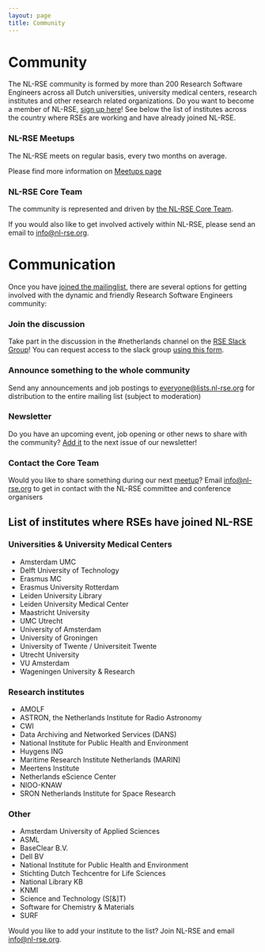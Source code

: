 ```yaml
---
layout: page
title: Community
---
```

# Community

The NL-RSE community is formed by more than 200 Research Software Engineers across all Dutch universities, university medical centers, research institutes and other research related organizations. Do you want to become a member of NL-RSE, [sign up here](/pages/join)! See below the list of institutes across the country where RSEs are working and have already joined NL-RSE.

### NL-RSE Meetups

The NL-RSE meets on regular basis, every two months on average.

Please find more information on [Meetups page](meetups)

### NL-RSE Core Team

The community is represented and driven by [the NL-RSE Core Team](/core-team).

If you would also like to get involved actively within NL-RSE, please send an email to info@nl-rse.org.

# Communication
Once you have [joined the mailinglist](https://lists.nl-rse.org/mailman/listinfo/everyone), there are several options for getting involved with the dynamic and friendly
Research Software Engineers community:

### Join the discussion

Take part in the discussion in the #netherlands channel on the [RSE Slack Group](https://ukrse.slack.com)! You can request access to the slack group
[using this form](https://docs.google.com/forms/d/e/1FAIpQLSc9LqOWGwA1xDvSgy81eimcb9s0cNBFso0zv0_HoZz16G1M5w/viewform?c=0&w=1).

### Announce something to the whole community

Send any announcements and job postings to everyone@lists.nl-rse.org for distribution to the entire mailing list (subject to moderation)

### Newsletter
Do you have an upcoming event, job opening or other news to share with the community? [Add it](https://forms.gle/D19m9eLnXkPNK2Tt5) to the next issue of our newsletter!


### Contact the Core Team

Would you like to share something during our next [meetup](/pages/meetups)? Email info@nl-rse.org to get in contact with the NL-RSE committee and conference organisers

## List of institutes where RSEs have joined NL-RSE

### Universities & University Medical Centers
-	Amsterdam UMC
-	Delft University of Technology
-	Erasmus MC
-	Erasmus University Rotterdam
-	Leiden University Library
-	Leiden University Medical Center
-	Maastricht University
-	UMC Utrecht
-	University of Amsterdam
-	University of Groningen
-	University of Twente / Universiteit Twente
-	Utrecht University
-	VU Amsterdam
-	Wageningen University & Research

### Research institutes
-	AMOLF
-	ASTRON, the Netherlands Institute for Radio Astronomy
-	CWI
-	Data Archiving and Networked Services (DANS)
-	National Institute for Public Health and Environment
-	Huygens ING
-	Maritime Research Institute Netherlands (MARIN)
-	Meertens Institute
-	Netherlands eScience Center
-	NIOO-KNAW
-	SRON Netherlands Institute for Space Research

### Other
-	Amsterdam University of Applied Sciences
-	ASML
-	BaseClear B.V.
-	Dell BV
-	National Institute for Public Health and Environment
-	Stichting Dutch Techcentre for Life Sciences
-	National Library KB
-	KNMI
-	Science and Technology (S[&]T)
-	Software for Chemistry & Materials
-	SURF

Would you like to add your institute to the list? Join NL-RSE and email info@nl-rse.org.
